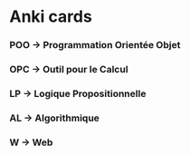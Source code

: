 # Anki cards

### POO -> Programmation Orientée Objet
### OPC -> Outil pour le Calcul
### LP -> Logique Propositionnelle
### AL -> Algorithmique
### W -> Web
